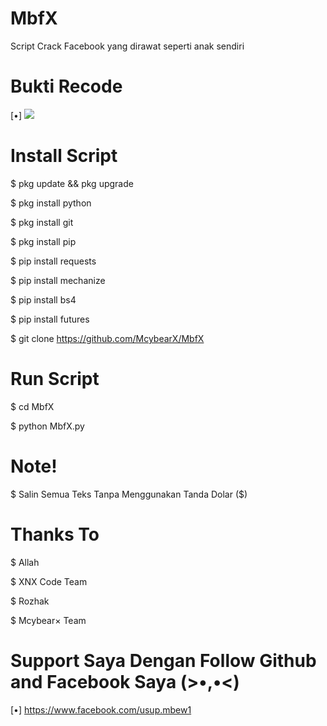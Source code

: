 # MbfX

Script Crack Facebook yang dirawat seperti anak sendiri


# Bukti Recode
[•] <img src="https://kosred.com/a/hludjh.jpg"/>

# Install Script

$ pkg update && pkg upgrade

$ pkg install python

$ pkg install git

$ pkg install pip

$ pip install requests

$ pip install mechanize

$ pip install bs4

$ pip install futures

$ git clone https://github.com/McybearX/MbfX

# Run Script

$ cd MbfX

$ python MbfX.py

# Note! 

$ Salin Semua Teks Tanpa Menggunakan Tanda Dolar ($)

# Thanks To 

$ Allah

$ XNX Code Team

$ Rozhak

$ Mcybear× Team

# Support Saya Dengan Follow Github and Facebook Saya (>•,•<)

[•] https://www.facebook.com/usup.mbew1
